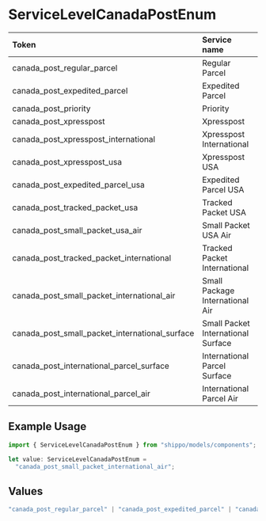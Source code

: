 # ServiceLevelCanadaPostEnum

|Token | Service name|
|:---|:---|
| canada_post_regular_parcel | Regular Parcel|
| canada_post_expedited_parcel | Expedited Parcel|
| canada_post_priority | Priority|
| canada_post_xpresspost | Xpresspost|
| canada_post_xpresspost_international | Xpresspost International|
| canada_post_xpresspost_usa | Xpresspost USA|
| canada_post_expedited_parcel_usa | Expedited Parcel USA|
| canada_post_tracked_packet_usa | Tracked Packet USA|
| canada_post_small_packet_usa_air | Small Packet USA Air|
| canada_post_tracked_packet_international | Tracked Packet International|
| canada_post_small_packet_international_air | Small Package International Air|
| canada_post_small_packet_international_surface  | Small Packet International Surface
| canada_post_international_parcel_surface  | International Parcel Surface
| canada_post_international_parcel_air  | International Parcel Air


## Example Usage

```typescript
import { ServiceLevelCanadaPostEnum } from "shippo/models/components";

let value: ServiceLevelCanadaPostEnum =
  "canada_post_small_packet_international_air";
```

## Values

```typescript
"canada_post_regular_parcel" | "canada_post_expedited_parcel" | "canada_post_priority" | "canada_post_xpresspost" | "canada_post_xpresspost_international" | "canada_post_xpresspost_usa" | "canada_post_expedited_parcel_usa" | "canada_post_tracked_packet_usa" | "canada_post_small_packet_usa_air" | "canada_post_tracked_packet_international" | "canada_post_small_packet_international_air" | "canada_post_small_packet_international_surface" | "canada_post_international_parcel_surface" | "canada_post_international_parcel_air"
```